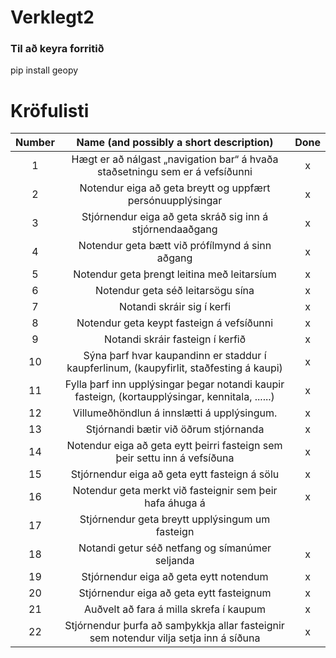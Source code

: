 # Verklegt2

### Til að keyra forritið
pip install geopy

# Kröfulisti
| Number | Name (and possibly a short description)                                                                                                  | Done |
| :----: | :--------------------------------------------------------------------------------------------------------------------------------------: | :---:|
| 1 	 | Hægt er að nálgast „navigation bar“ á hvaða staðsetningu sem er á vefsíðunni 															|	x  |
| 2 	 | Notendur eiga að geta breytt og uppfært persónuupplýsingar 																				|	x  |
| 3 	 | Stjórnendur eiga að geta skráð sig inn á stjórnendaaðgang 																				|	x  |
| 4 	 | Notendur geta bætt við prófílmynd á sinn aðgang 																						    |	x  |
| 5 	 | Notendur geta þrengt leitina með leitarsíum 																				        		|	 x |
| 6 	 | Notendur geta séð leitarsögu sína 																					                	|	x  |
| 7 	 | Notandi skráir sig í kerfi 																					                        	|	x  |
| 8 	 | Notendur geta keypt fasteign á vefsíðunni 																					        	|	 x  |
| 9 	 | Notandi skráir fasteign í kerfið 																					                	|	x  |
| 10 	 | Sýna þarf hvar kaupandinn er staddur í kaupferlinum, (kaupyfirlit, staðfesting á kaupi) 													|	 x  |
| 11 	 | Fylla þarf inn upplýsingar þegar notandi kaupir fasteign, (kortaupplýsingar, kennitala, ......) 											|	 x  |
| 12 	 | Villumeðhöndlun á innslætti á upplýsingum. 																						        |	 x  |
| 13 	 | Stjórnandi bætir við öðrum stjórnanda 																						            |	 x  |
| 14 	 | Notendur eiga að geta eytt þeirri fasteign sem þeir settu inn á vefsíðuna 																|	x  |
| 15 	 | Stjórnendur eiga að geta eytt fasteign á sölu 																						    |	x  |
| 16 	 | Notendur geta merkt við fasteignir sem þeir hafa áhuga á 																			    |	 x  |
| 17 	 | Stjórnendur geta breytt upplýsingum um fasteign 																						    |	   |
| 18 	 | Notandi getur séð netfang og símanúmer seljanda 																						    |	 x |
| 19 	 | Stjórnendur eiga að geta eytt notendum 																						            |	 x  |
| 20 	 | Stjórnendur eiga að geta eytt fasteignum 																						        |	 x  |
| 21 	 | Auðvelt að fara á milla skrefa í kaupum 																						            |	 x  |
| 22 	 | Stjórnendur þurfa að samþykkja allar fasteignir sem notendur vilja setja inn á síðuna 													|	 x  |
